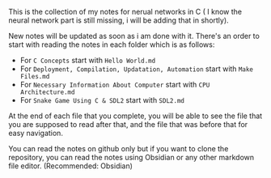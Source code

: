 This is the collection of my notes for nerual networks in C ( I know the neural network part is still missing, i will be adding that in shortly). 

New notes will be updated as soon as i am done with it. There's an order to start with reading the notes in each folder which is as follows: 

  - For ```C Concepts``` start with ```Hello World.md```
  - For ```Deployment, Compilation, Updatation, Automation``` start with ```Make Files.md```
  - For ```Necessary Information About Computer``` start with ```CPU Architecture.md```
  - For ```Snake Game Using C & SDL2``` start with ```SDL2.md```

At the end of each file that you complete, you will be able to see the file that you are supposed to read after that, and the file that was before that for easy navigation.

You can read the notes on github only but if you want to clone the repository, you can read the notes using Obsidian or any other markdown file editor. (Recommended: Obsidian)
